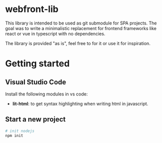 webfront-lib
=============

This library is intended to be used as git submodule for SPA projects. The goal was to write a minimalistic replacement for frontend frameworks like react or vue in typescript with no dependencies.

The library is provided "as is", feel free to for it or use it for inspiration.

# Getting started
## Visual Studio Code
Install the following modules in vs code:
* **lit-html**: to get syntax highlighting when writing html in javascript.

## Start a new project
```bash
# init nodejs
npm init

```